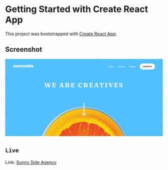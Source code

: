 # Getting Started with Create React App

This project was bootstrapped with [Create React App](https://github.com/facebook/create-react-app).

## Screenshot

![](screenshot/sunnyside-agency-landing-page-main-zeta.vercel.app.png)

## `Live`

Link: [Sunny Side Agency](https://sunnyside-agency-landing-page-main-zeta.vercel.app)
